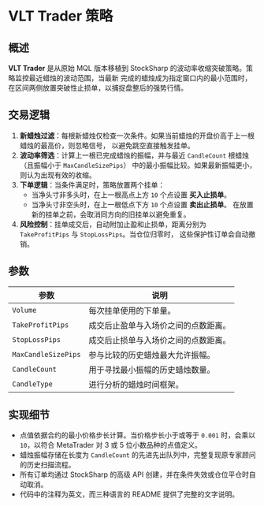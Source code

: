 # VLT Trader 策略

## 概述

**VLT Trader** 是从原始 MQL 版本移植到 StockSharp 的波动率收缩突破策略。策略监控最近蜡烛的波动范围，当最新
完成的蜡烛成为指定窗口内的最小范围时，在区间两侧放置突破性止损单，以捕捉盘整后的强势行情。

## 交易逻辑

1. **新蜡烛过滤**：每根新蜡烛仅检查一次条件。如果当前蜡烛的开盘价高于上一根蜡烛的最高价，则忽略信号，
   以避免跳空直接触发挂单。
2. **波动率筛选**：计算上一根已完成蜡烛的振幅，并与最近 `CandleCount` 根蜡烛（且振幅小于 `MaxCandleSizePips`）
   中的最小振幅比较。如果最新振幅更小，则认为出现有效的收缩。
3. **下单逻辑**：当条件满足时，策略放置两个挂单：
   - 当净头寸非多头时，在上一根高点上方 `10` 个点设置 **买入止损单**。
   - 当净头寸非空头时，在上一根低点下方 `10` 个点设置 **卖出止损单**。
   在放置新的挂单之前，会取消同方向的旧挂单以避免重复。
4. **风险控制**：挂单成交后，自动附加止盈和止损单，距离分别为 `TakeProfitPips` 与 `StopLossPips`。当仓位归零时，
   这些保护性订单会自动撤销。

## 参数

| 参数 | 说明 |
|------|------|
| `Volume` | 每次挂单使用的下单量。 |
| `TakeProfitPips` | 成交后止盈单与入场价之间的点数距离。 |
| `StopLossPips` | 成交后止损单与入场价之间的点数距离。 |
| `MaxCandleSizePips` | 参与比较的历史蜡烛最大允许振幅。 |
| `CandleCount` | 用于寻找最小振幅的历史蜡烛数量。 |
| `CandleType` | 进行分析的蜡烛时间框架。 |

## 实现细节

- 点值依据合约的最小价格步长计算。当价格步长小于或等于 `0.001` 时，会乘以 `10`，以符合 MetaTrader 对 3 或
  5 位小数品种的点值定义。
- 蜡烛振幅存储在长度为 `CandleCount` 的先进先出队列中，完整复现原专家顾问的历史扫描流程。
- 所有订单均通过 StockSharp 的高级 API 创建，并在条件失效或仓位平仓时自动取消。
- 代码中的注释为英文，而三种语言的 README 提供了完整的文字说明。
